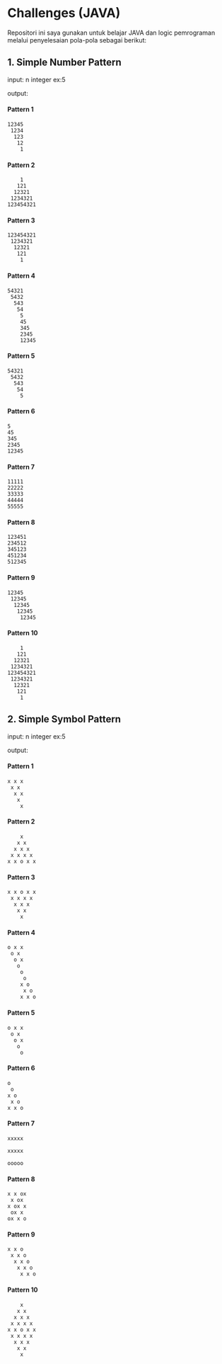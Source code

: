 # Challenges (JAVA)
Repositori ini saya gunakan untuk belajar JAVA dan logic pemrograman melalui penyelesaian pola-pola sebagai berikut:

## 1. Simple Number Pattern

input:
n integer ex:5

output:
#### Pattern 1
```
12345
 1234
  123
   12
    1
```
#### Pattern 2
```
    1
   121
  12321
 1234321
123454321
```
#### Pattern 3
```
123454321
 1234321
  12321
   121
    1
```
#### Pattern 4
```
54321
 5432
  543
   54
    5
    45
    345
    2345
    12345
```
#### Pattern 5
```
54321
 5432
  543
   54
    5
```
#### Pattern 6
```
5
45
345
2345
12345
```
#### Pattern 7
```
11111
22222
33333
44444
55555
```
#### Pattern 8
```
123451
234512
345123
451234
512345
```
#### Pattern 9
```
12345
 12345
  12345
   12345
    12345
```
#### Pattern 10
```
    1
   121
  12321
 1234321
123454321
 1234321
  12321
   121
    1
```

## 2. Simple Symbol Pattern

input:
n integer ex:5

output:
#### Pattern 1
```
x x x
 x x 
  x x
   x 
    x
```
#### Pattern 2
```
    x
   x x
  x x x
 x x x x
x x o x x
```
#### Pattern 3
```
x x o x x
 x x x x
  x x x
   x x
    x
```
#### Pattern 4
```
o x x
 o x 
  o x
   o 
    o
     o
    x o
     x o
    x x o
```
#### Pattern 5
```
o x x
 o x 
  o x
   o 
    o
```
#### Pattern 6
```
o
 o
x o
 x o
x x o
```
#### Pattern 7
```
xxxxx
     
xxxxx
     
ooooo
```
#### Pattern 8
```
x x ox
 x ox 
x ox x
 ox x 
ox x o
```
#### Pattern 9
```
x x o
 x x o
  x x o
   x x o
    x x o
```
#### Pattern 10
```
    x
   x x
  x x x
 x x x x
x x o x x
 x x x x
  x x x
   x x
    x
```
